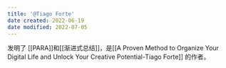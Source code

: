 ```yaml
---
title: '@Tiago Forte'
date created: 2022-06-19
date modified: 2022-07-05
---
```

发明了 [[PARA]]和[[渐进式总结]]，是[[A Proven Method to Organize Your Digital Life and Unlock Your Creative Potential-Tiago Forte]] 的作者。
